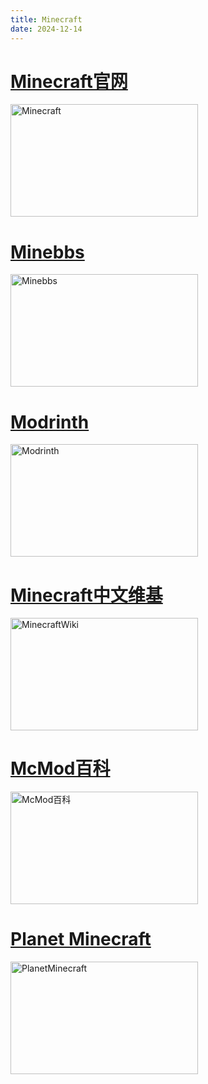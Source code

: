```yaml
---
title: Minecraft
date: 2024-12-14
---
```

<div class="link-container">
    <a href="https://www.minecraft.net/" target="_blank">
    <h1>Minecraft官网</h1>
    <img src="/imgs/mc/Minecraft.png" alt="Minecraft" width="300" height="180"/>
  </a>
  <a href="https://www.minebbs.com/" target="_blank">
    <h1>Minebbs</h1>
    <img src="/imgs/mc/Minebbs.png" alt="Minebbs" width="300" height="180"/>
  </a>
  <a href="https://modrinth.com/" target="_blank">
    <h1>Modrinth</h1>
    <img src="/imgs/mc/Modrinth.png" alt="Modrinth" width="300" height="180"/>
  </a>
</div>

<div class="link-container">
  <a href="https://zh.minecraft.wiki/" target="_blank">
    <h1>Minecraft中文维基</h1>
    <img src="/imgs/mc/MinecraftWiki.png" alt="MinecraftWiki" width="300" height="180"/>
  </a>
  <a href="https://www.mcmod.cn/" target="_blank">
    <h1>McMod百科</h1>
    <img src="/imgs/mc/MCMOD.png" alt="McMod百科" width="300" height="180"/>
  </a>
  <a href="https://www.planetminecraft.com/" target="_blank">
    <h1>Planet Minecraft</h1>
    <img src="/imgs/mc/PlanetMinecraft.png" alt="PlanetMinecraft" width="300" height="180"/>
  </a>
</div>

<!--预留空位
<div class="link-container">
  <a href="./" target="_blank">
    <h1>无</h1>
    <img src="/imgs/Not.jpg" alt="图片描述1" width="300" height="180"/>
  </a>
  <a href="./" target="_blank">
    <h1>无</h1>
    <img src="/imgs/Not.jpg" alt="图片描述2" width="300" height="180"/>
  </a>
  <a href="./" target="_blank">
    <h1>无</h1>
    <img src="/imgs/Not.jpg" alt="图片描述3" width="300" height="180"/>
  </a>
</div>
-->